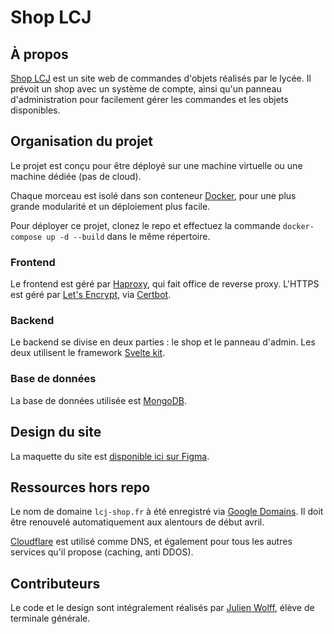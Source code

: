 # Shop LCJ

## À propos

[Shop LCJ](https://shop-lcj.fr/) est un site web de commandes d'objets réalisés par le lycée. Il prévoit un shop avec un
système de compte, ainsi qu'un panneau d'administration pour facilement gérer les commandes et les objets disponibles.


## Organisation du projet

Le projet est conçu pour être déployé sur une machine virtuelle ou une machine dédiée (pas de cloud).

Chaque morceau est isolé dans son conteneur [Docker](https://www.docker.com/), pour une plus grande modularité et un
déploiement plus facile.

Pour déployer ce projet, clonez le repo et effectuez la commande `docker-compose up -d --build` dans le même répertoire.

### Frontend

Le frontend est géré par [Haproxy](http://www.haproxy.org/), qui fait office de reverse proxy. 
L'HTTPS est géré par [Let's Encrypt](https://letsencrypt.org/fr/), via [Certbot](https://certbot.eff.org/).

### Backend

Le backend se divise en deux parties : le shop et le panneau d'admin. Les deux utilisent le framework
[Svelte kit](https://kit.svelte.dev/).

### Base de données

La base de données utilisée est [MongoDB](https://www.mongodb.com/fr/).


## Design du site

La maquette du site est [disponible ici sur Figma](https://www.figma.com/file/K71mb6RBgB8vV582IlGf71/Shop-LCJ?node-id=29%3A0).


## Ressources hors repo

Le nom de domaine `lcj-shop.fr` à été enregistré via [Google Domains](https://domains.google.com/). Il doit être
renouvelé automatiquement aux alentours de début avril.

[Cloudflare](https://www.cloudflare.com/fr-fr/) est utilisé comme DNS, et également pour tous les autres services
qu'il propose (caching, anti DDOS).


## Contributeurs

Le code et le design sont intégralement réalisés par [Julien Wolff](https://cefadrom.com/), élève de terminale générale.
